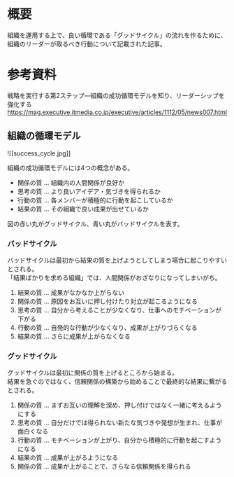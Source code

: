 # 概要
組織を運用する上で、良い循環である「グッドサイクル」の流れを作るために、  
組織のリーダーが取るべき行動について記載された記事。

# 参考資料
戦略を実行する第2ステップ―組織の成功循環モデルを知り、リーダーシップを強化する  
https://mag.executive.itmedia.co.jp/executive/articles/1112/05/news007.html

## 組織の循環モデル

![[success_cycle.jpg]]

組織の成功循環モデルには4つの概念がある。

* 関係の質 ... 組織内の人間関係が良好か
* 思考の質 ... より良いアイデア・気づきを得られるか
* 行動の質 ... 各メンバーが積極的に行動を起こしているか
* 結果の質 ... その組織で良い成果が出せているか

図の赤い丸がグッドサイクル、青い丸がバッドサイクルを表す。

### バッドサイクル
バッドサイクルは最初から結果の質を上げようとしてしまう場合に起こりやすいとされる。  
「結果ばかりを求める組織」では、人間関係がおざなりになってしまいがち。

1. 結果の質 ... 成果がなかなか上がらない
2. 関係の質 ... 原因をお互いに押し付けたり対立が起こるようになる
3. 思考の質 ... 自分から考えることが少なくなり、仕事へのモチベーションが下がる
4. 行動の質 ... 自発的な行動が少なくなり、成果が上がりづらくなる
5. 結果の質 ... さらに成果が上がらなくなる

### グッドサイクル
グッドサイクルは最初に関係の質を上げるところから始まる。  
結果を急ぐのではなく、信頼関係の構築から始めることで最終的な結果に繋がるとされる。

1. 関係の質 ... まずお互いの理解を深め、押し付けではなく一緒に考えるようにする
2. 思考の質 ... 自分だけでは得られない新たな気づきや発想が生まれ、仕事が面白くなる
3. 行動の質 ... モチベーションが上がり、自分から積極的に行動を起こすようになる
4. 結果の質 ... 成果が上がるようになる
5. 関係の質 ... 成果が上がることで、さらなる信頼関係を得られる